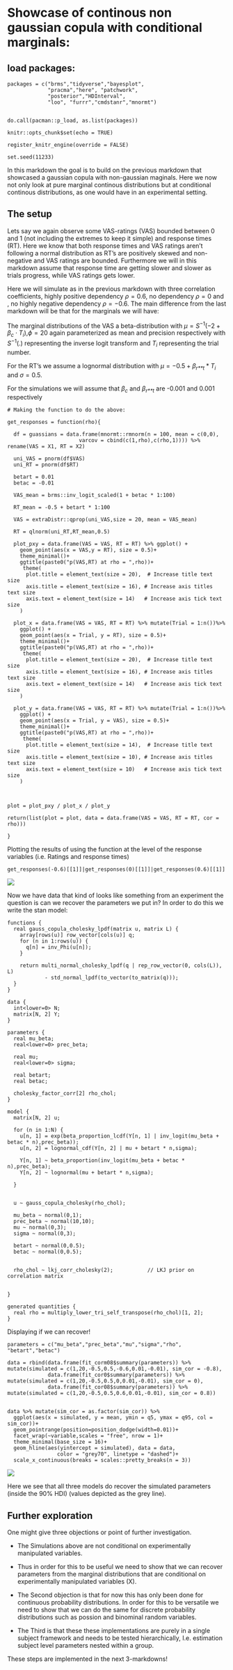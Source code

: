 # Showcase of continous non gaussian copula with conditional marginals:

## load packages:

    packages = c("brms","tidyverse","bayesplot",
                 "pracma","here", "patchwork",
                 "posterior","HDInterval",
                 "loo", "furrr","cmdstanr","mnormt")


    do.call(pacman::p_load, as.list(packages))

    knitr::opts_chunk$set(echo = TRUE)

    register_knitr_engine(override = FALSE)

    set.seed(11233)

In this markdown the goal is to build on the previous markdown that
showcased a gaussian copula with non-gaussian maginals. Here we now not
only look at pure marginal continous distributions but at conditional
continous distributions, as one would have in an experimental setting.

## The setup

Lets say we again observe some VAS-ratings (VAS) bounded between 0 and 1
(not including the extremes to keep it simple) and response times (RT).
Here we know that both response times and VAS ratings aren’t following a
normal distribution as RT’s are positively skewed and non-negative and
VAS ratings are bounded. Furthermore we will in this markdown assume
that response time are getting slower and slower as trials progress,
while VAS ratings gets lower.

Here we will simulate as in the previous markdown with three correlation
coefficients, highly positive dependency *ρ* = 0.6, no dependency
*ρ* = 0 and , no highly negative dependency *ρ* = −0.6. The main
difference from the last markdown will be that for the marginals we will
have:

The marginal distributions of the VAS a beta-distribution with
*μ* = *S*<sup>−1</sup>(−2 + *β*<sub>*c*</sub> ⋅ *T*<sub>*i*</sub>),*ϕ* = 20
again parameterized as mean and precision respectively with
*S*<sup>−1</sup>(.) representing the inverse logit transform and
*T*<sub>*i*</sub> representing the trial number.

For the RT’s we assume a lognormal distribution with
*μ* = −0.5 + *β*<sub>*r**t*</sub> \* *T*<sub>*i*</sub> and *σ* = 0.5.

For the simulations we will assume that *β*<sub>*c*</sub> and
*β*<sub>*r**t*</sub> are -0.001 and 0.001 respectively

    # Making the function to do the above:

    get_responses = function(rho){

      df = guassians = data.frame(mnormt::rmnorm(n = 100, mean = c(0,0),
                           varcov = cbind(c(1,rho),c(rho,1)))) %>% rename(VAS = X1, RT = X2)

      uni_VAS = pnorm(df$VAS)
      uni_RT = pnorm(df$RT)

      betart = 0.01
      betac = -0.01
      
      VAS_mean = brms::inv_logit_scaled(1 + betac * 1:100)
      
      RT_mean = -0.5 + betart * 1:100
      
      VAS = extraDistr::qprop(uni_VAS,size = 20, mean = VAS_mean)
      
      RT = qlnorm(uni_RT,RT_mean,0.5)

      plot_pxy = data.frame(VAS = VAS, RT = RT) %>% ggplot() + 
        geom_point(aes(x = VAS,y = RT), size = 0.5)+
        theme_minimal()+
        ggtitle(paste0("p(VAS,RT) at rho = ",rho))+
         theme(
          plot.title = element_text(size = 20),  # Increase title text size
          axis.title = element_text(size = 16), # Increase axis titles text size
          axis.text = element_text(size = 14)   # Increase axis tick text size
        )

      plot_x = data.frame(VAS = VAS, RT = RT) %>% mutate(Trial = 1:n())%>% 
        ggplot() + 
        geom_point(aes(x = Trial, y = RT), size = 0.5)+
        theme_minimal()+
        ggtitle(paste0("p(VAS,RT) at rho = ",rho))+
         theme(
          plot.title = element_text(size = 20),  # Increase title text size
          axis.title = element_text(size = 16), # Increase axis titles text size
          axis.text = element_text(size = 14)   # Increase axis tick text size
        )

      plot_y = data.frame(VAS = VAS, RT = RT) %>% mutate(Trial = 1:n())%>% 
        ggplot() + 
        geom_point(aes(x = Trial, y = VAS), size = 0.5)+
        theme_minimal()+
        ggtitle(paste0("p(VAS,RT) at rho = ",rho))+
         theme(
          plot.title = element_text(size = 14),  # Increase title text size
          axis.title = element_text(size = 10), # Increase axis titles text size
          axis.text = element_text(size = 10)   # Increase axis tick text size
        )

      

    plot = plot_pxy / plot_x / plot_y

    return(list(plot = plot, data = data.frame(VAS = VAS, RT = RT, cor = rho)))

    }

Plotting the results of using the function at the level of the response
variables (i.e. Ratings and response times)

    get_responses(-0.6)[[1]]|get_responses(0)[[1]]|get_responses(0.6)[[1]]

![](C:/Users/au645332/Documents/Multivariate-copula-modeling/tests/md/2025-02-03-Conditional-marginals_files/figure-markdown_strict/unnamed-chunk-3-1.png)

Now we have data that kind of looks like something from an experiment
the question is can we recover the parameters we put in? In order to do
this we write the stan model:

    functions {
      real gauss_copula_cholesky_lpdf(matrix u, matrix L) {
        array[rows(u)] row_vector[cols(u)] q;
        for (n in 1:rows(u)) {
          q[n] = inv_Phi(u[n]);
        }

        return multi_normal_cholesky_lpdf(q | rep_row_vector(0, cols(L)), L)
                - std_normal_lpdf(to_vector(to_matrix(q)));
      }
    }

    data {
      int<lower=0> N;
      matrix[N, 2] Y;
    }

    parameters {
      real mu_beta;
      real<lower=0> prec_beta;
      
      real mu;
      real<lower=0> sigma;
      
      real betart;
      real betac;
      
      cholesky_factor_corr[2] rho_chol;
    }

    model {
      matrix[N, 2] u;

      for (n in 1:N) {
        u[n, 1] = exp(beta_proportion_lcdf(Y[n, 1] | inv_logit(mu_beta + betac * n),prec_beta));
        u[n, 2] = lognormal_cdf(Y[n, 2] | mu + betart * n,sigma);
        
        Y[n, 1] ~ beta_proportion(inv_logit(mu_beta + betac * n),prec_beta);
        Y[n, 2] ~ lognormal(mu + betart * n,sigma);

      }


      u ~ gauss_copula_cholesky(rho_chol);
      
      mu_beta ~ normal(0,1);
      prec_beta ~ normal(10,10);
      mu ~ normal(0,3);
      sigma ~ normal(0,3);
      
      betart ~ normal(0,0.5);
      betac ~ normal(0,0.5);
      
      
      rho_chol ~ lkj_corr_cholesky(2);           // LKJ prior on correlation matrix

      
    }

    generated quantities {
      real rho = multiply_lower_tri_self_transpose(rho_chol)[1, 2];
    }

Displaying if we can recover!

    parameters = c("mu_beta","prec_beta","mu","sigma","rho", "betart","betac")

    data = rbind(data.frame(fit_corm08$summary(parameters)) %>% mutate(simulated = c(1,20,-0.5,0.5,-0.6,0.01,-0.01), sim_cor = -0.8),
                 data.frame(fit_cor0$summary(parameters)) %>% mutate(simulated = c(1,20,-0.5,0.5,0,0.01,-0.01), sim_cor = 0),
                 data.frame(fit_cor08$summary(parameters)) %>% mutate(simulated = c(1,20,-0.5,0.5,0.6,0.01,-0.01), sim_cor = 0.8))
          

    data %>% mutate(sim_cor = as.factor(sim_cor)) %>% 
      ggplot(aes(x = simulated, y = mean, ymin = q5, ymax = q95, col = sim_cor))+
      geom_pointrange(position=position_dodge(width=0.01))+
      facet_wrap(~variable,scales = "free", nrow = 1)+
      theme_minimal(base_size = 16)+
      geom_hline(aes(yintercept = simulated), data = data,
                    color = "grey70", linetype = "dashed")+
      scale_x_continuous(breaks = scales::pretty_breaks(n = 3))

![](C:/Users/au645332/Documents/Multivariate-copula-modeling/tests/md/2025-02-03-Conditional-marginals_files/figure-markdown_strict/unnamed-chunk-6-1.png)

Here we see that all three models do recover the simulated parameters
(inside the 90% HDI) (values depicted as the grey line).

## Further exploration

One might give three objections or point of further investigation.

-   The Simulations above are not conditional on experimentally
    manipulated variables.

-   Thus in order for this to be useful we need to show that we can
    recover parameters from the marginal distributions that are
    conditional on experimentally manipulated variables (X).

-   The Second objection is that for now this has only been done for
    continuous probability distributions. In order for this to be
    versatile we need to show that we can do the same for discrete
    probability distributions such as possion and binominal random
    variables.

-   The Third is that these these implementations are purely in a single
    subject framework and needs to be tested hierarchically, I.e.
    estimation subject level parameters nested within a group.

These steps are implemented in the next 3-markdowns!
